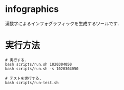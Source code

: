 # infographics

漢数字によるインフォグラフィックを生成するツールです.

# 実行方法

    # 実行する.
    bash scripts/run.sh 1020304050
    bash scripts/run.sh -s 1020304050

    # テストを実行する.
    bash scripts/run-test.sh

